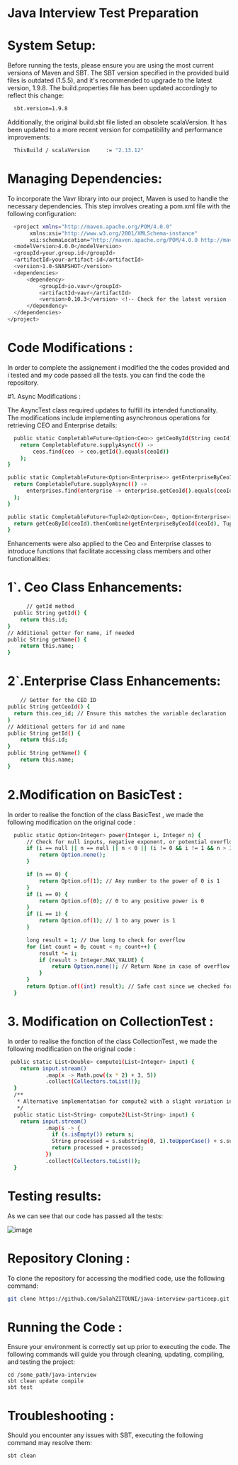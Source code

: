 # Java Interview Test Preparation

# System Setup:
Before running the tests, please ensure you are using the most current versions of Maven and SBT. The SBT version specified in the provided build files is outdated (1.5.5), and it's recommended to upgrade to the latest version, 1.9.8. The build.properties file has been updated accordingly to reflect this change:

  ```bash
    sbt.version=1.9.8
```

Additionally, the original build.sbt file listed an obsolete scalaVersion. It has been updated to a more recent version for compatibility and performance improvements:

  ```bash
    ThisBuild / scalaVersion     := "2.13.12"
```

# Managing Dependencies:
To incorporate the Vavr library into our project, Maven is used to handle the necessary dependencies. This step involves creating a pom.xml file with the following configuration:

  ```bash
    <project xmlns="http://maven.apache.org/POM/4.0.0"
         xmlns:xsi="http://www.w3.org/2001/XMLSchema-instance"
         xsi:schemaLocation="http://maven.apache.org/POM/4.0.0 http://maven.apache.org/xsd/maven-4.0.0.xsd">
    <modelVersion>4.0.0</modelVersion>
    <groupId>your.group.id</groupId>
    <artifactId>your-artifact-id</artifactId>
    <version>1.0-SNAPSHOT</version>
    <dependencies>
        <dependency>
            <groupId>io.vavr</groupId>
            <artifactId>vavr</artifactId>
            <version>0.10.3</version> <!-- Check for the latest version -->
        </dependency>
    </dependencies>
</project>
```

# Code Modifications :
In order to complete the assignement i modified the the codes provided and i tested and my code passed all the tests.
you can find the code the repository.

#1. Async Modifications :
   
The AsyncTest class required updates to fulfill its intended functionality. The modifications include implementing asynchronous operations for retrieving CEO and Enterprise details:

```bash
  public static CompletableFuture<Option<Ceo>> getCeoById(String ceoId) {
    return CompletableFuture.supplyAsync(() -> 
        ceos.find(ceo -> ceo.getId().equals(ceoId))
    );
}

public static CompletableFuture<Option<Enterprise>> getEnterpriseByCeoId(String ceoId) {
  return CompletableFuture.supplyAsync(() -> 
      enterprises.find(enterprise -> enterprise.getCeoId().equals(ceoId))
  );
}

public static CompletableFuture<Tuple2<Option<Ceo>, Option<Enterprise>>> getCEOAndEnterprise(String ceoId) {
  return getCeoById(ceoId).thenCombine(getEnterpriseByCeoId(ceoId), Tuple::of);
}
```

Enhancements were also applied to the Ceo and Enterprise classes to introduce functions that facilitate accessing class members and other functionalities:

# 1`. Ceo Class Enhancements: 

  ```bash
        // getId method
    public String getId() {
      return this.id;
  }
  // Additional getter for name, if needed
  public String getName() {
      return this.name;
  }
```

# 2`.Enterprise Class Enhancements: 


  ```bash
      // Getter for the CEO ID
  public String getCeoId() {
    return this.ceo_id; // Ensure this matches the variable declaration
  }
  // Additional getters for id and name
  public String getId() {
      return this.id;
  }
  public String getName() {
      return this.name;
  }
```

# 2.Modification on BasicTest : 

In order to realise the fonction of the class BasicTest , we made the following modification on the original code :

```bash
  public static Option<Integer> power(Integer i, Integer n) {
      // Check for null inputs, negative exponent, or potential overflow conditions
      if (i == null || n == null || n < 0 || (i != 0 && i != 1 && n > 30)) { // Example overflow condition
          return Option.none();
      }

      if (n == 0) {
          return Option.of(1); // Any number to the power of 0 is 1
      }
      if (i == 0) {
          return Option.of(0); // 0 to any positive power is 0
      }
      if (i == 1) {
          return Option.of(1); // 1 to any power is 1
      }

      long result = 1; // Use long to check for overflow
      for (int count = 0; count < n; count++) {
          result *= i;
          if (result > Integer.MAX_VALUE) {
              return Option.none(); // Return None in case of overflow
          }
      }
      return Option.of((int) result); // Safe cast since we checked for overflow
  }
```
# 3. Modification on CollectionTest :
   
In order to realise the fonction of the class CollectionTest , we made the following modification on the original code :

```bash
 public static List<Double> compute1(List<Integer> input) {
    return input.stream()
            .map(x -> Math.pow((x * 2) + 3, 5))
            .collect(Collectors.toList());
  }
  /**
   * Alternative implementation for compute2 with a slight variation in style.
   */
  public static List<String> compute2(List<String> input) {
    return input.stream()
            .map(s -> {
              if (s.isEmpty()) return s;
              String processed = s.substring(0, 1).toUpperCase() + s.substring(1).toLowerCase();
              return processed + processed;
            })
            .collect(Collectors.toList());
  }
```
# Testing results:
As we can see that our code has passed all the tests:

![image](https://github.com/SalahZITOUNI/java-interview-particeep/assets/157633302/e6468b76-23e8-4500-a338-b0686c38ad43)



# Repository Cloning : 
To clone the repository for accessing the modified code, use the following command:

```bash
git clone https://github.com/SalahZITOUNI/java-interview-particeep.git
```

# Running the Code :
Ensure your environment is correctly set up prior to executing the code. The following commands will guide you through cleaning, updating, compiling, and testing the project:

```
cd /some_path/java-interview
sbt clean update compile
sbt test
```

# Troubleshooting :
Should you encounter any issues with SBT, executing the following command may resolve them:

```bash
sbt clean
```
